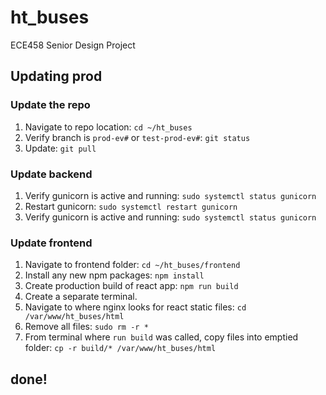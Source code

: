 # ht_buses
ECE458 Senior Design Project

## Updating prod
### Update the repo
1. Navigate to repo location: `cd ~/ht_buses`
2. Verify branch is `prod-ev#` or `test-prod-ev#`: `git status`
3. Update: `git pull`
### Update backend
1. Verify gunicorn is active and running: `sudo systemctl status gunicorn`
2. Restart gunicorn: `sudo systemctl restart gunicorn`
3. Verify gunicorn is active and running: `sudo systemctl status gunicorn`
### Update frontend
1. Navigate to frontend folder: `cd ~/ht_buses/frontend`
2. Install any new npm packages: `npm install`
3. Create production build of react app: `npm run build`
4. Create a separate terminal.
5. Navigate to where nginx looks for react static files: `cd /var/www/ht_buses/html`
6. Remove all files: `sudo rm -r *`
7. From terminal where `run build` was called, copy files into emptied folder: `cp -r build/* /var/www/ht_buses/html`
## done!
